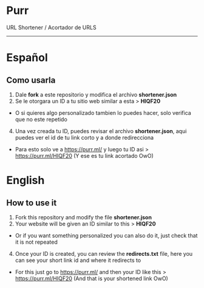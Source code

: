 # Purr
URL Shortener / Acortador de URLS

----------
# **Español**

## Como usarla
1. Dale **fork** a este repositorio y modifica el archivo **shortener.json**
2. Se le otorgara un ID a tu sitio web similar a esta > **HIQF20**
- O si quieres algo personalizado tambien lo puedes hacer, solo verifica que no este repetido
4. Una vez creada tu ID, puedes revisar el archivo **shortener.json**, aqui puedes ver el id de tu link corto y a donde redirecciona
- Para esto solo ve a https://purr.ml/ y luego tu ID asi > https://purr.ml/HIQF20 (Y ese es tu link acortado OwO)



# **English**

## How to use it
1. Fork this repository and modify the file **shortener.json**
2. Your website will be given an ID similar to this > **HIQF20**
- Or if you want something personalized you can also do it, just check that it is not repeated
4. Once your ID is created, you can review the **redirects.txt** file, here you can see your short link id and where it redirects to
- For this just go to https://purr.ml/ and then your ID like this > https://purr.ml/HIQF20 (And that is your shortened link OwO)
